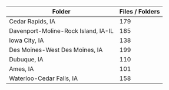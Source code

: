 | Folder                              |   Files / Folders |
|-------------------------------------|-------------------|
| Cedar Rapids, IA                    |               179 |
| Davenport-Moline-Rock Island, IA-IL |               185 |
| Iowa City, IA                       |               138 |
| Des Moines-West Des Moines, IA      |               199 |
| Dubuque, IA                         |               110 |
| Ames, IA                            |               101 |
| Waterloo-Cedar Falls, IA            |               158 |